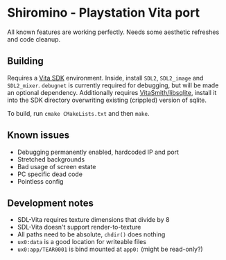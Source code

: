 # Shiromino - Playstation Vita port
All known features are working perfectly. Needs some aesthetic refreshes and code cleanup.

## Building
Requires a [Vita SDK](https://vitasdk.org) environment. Inside, install `SDL2`, `SDL2_image` and `SDL2_mixer`. `debugnet` is currently required for debugging, but will be made an optional dependency. Additionally requires [VitaSmith/libsqlite](https://github.com/VitaSmith/libsqlite), install it into the SDK directory overwriting existing (crippled) version of sqlite.

To build, run `cmake CMakeLists.txt` and then `make`.

## Known issues
 * Debugging permanently enabled, hardcoded IP and port
 * Stretched backgrounds
 * Bad usage of screen estate
 * PC specific dead code
 * Pointless config

## Development notes
 * SDL-Vita requires texture dimensions that divide by 8
 * SDL-Vita doesn't support render-to-texture
 * All paths need to be absolute, `chdir()` does nothing
 * `ux0:data` is a good location for writeable files
 * `ux0:app/TEAR0001` is bind mounted at `app0:` (might be read-only?)